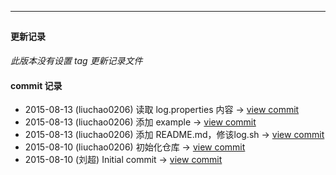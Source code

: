    
---
## 
#### 更新记录
    
*此版本没有设置 tag 更新记录文件*
    
    
#### commit 记录
    
- 2015-08-13 (liuchao0206) 读取 log.properties 内容 -> [view commit](https://github.com/coderpage/changeLog/commit/5e902bb7a4bf73b881522a36d8518931d915b937)
- 2015-08-13 (liuchao0206) 添加 example -> [view commit](https://github.com/coderpage/changeLog/commit/9d7d81fc985c8736377eff8fab2db48a7de85a7a)
- 2015-08-13 (liuchao0206) 添加 README.md，修该log.sh -> [view commit](https://github.com/coderpage/changeLog/commit/899c6e4a4a2c6773b23257235d56585f7c73d0fc)
- 2015-08-10 (liuchao0206) 初始化仓库 -> [view commit](https://github.com/coderpage/changeLog/commit/9cad9e1adff8639bdd7a2113da6f3a0e4140c38a)
- 2015-08-10 (刘超) Initial commit -> [view commit](https://github.com/coderpage/changeLog/commit/14dfdad6acb23d1cc15bcb887c203d5a414f118c)    
